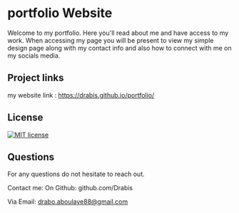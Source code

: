 
# portfolio Website 
Welcome to my portfolio. Here you'll read about me and have access to my work. When accessing my page you will be present to view my simple design page along with my contact info and also how to connect with me on my socials media.  

## Project links
my website link :  https://drabis.github.io/portfolio/

## License
  [![MIT license](https://img.shields.io/badge/License-MIT-blue.svg)](https://lbesson.mit-license.org/)
  
  ## Questions
  For any questions do not hesitate to reach out. 

  Contact me:
  On Github: github.com/Drabis 

  Via Email: drabo.aboulaye88@gmail.com


